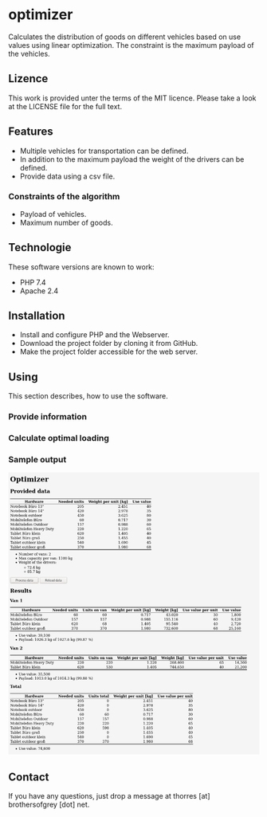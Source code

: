 # optimizer
Calculates the distribution of goods on different vehicles based on use values using linear optimization. The constraint is the maximum payload of the vehicles.

## Lizence
This work is provided unter the terms of the MIT licence. Please take a look at the LICENSE file for the full text.

## Features
* Multiple vehicles for transportation can be defined.
* In addition to the maximum payload the weight of the drivers can be defined.
* Provide data using a csv file.
### Constraints of the algorithm
 * Payload of vehicles.
 * Maximum number of goods.

## Technologie
These software versions are known to work:
* PHP 7.4
* Apache 2.4

## Installation
* Install and configure PHP and the Webserver.
* Download the project folder by cloning it from GitHub.
* Make the project folder accessible for the web server.

## Using 
This section describes, how to use the software.

### Provide information

### Calculate optimal loading

### Sample output
![Sample output of the application](sample_output.png)

## Contact
If you have any questions, just drop a message at thorres [at] brothersofgrey [dot] net.
